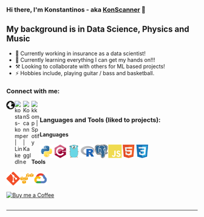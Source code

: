### Hi there, I'm Konstantinos - aka [KonScanner][website] 👋

## My background is in Data Science, Physics and Music

- 🔭 Currently working in insurance as a data scientist!
- 🌱 Currently learning everything I can get my hands on!!!
- ⚒ Looking to collaborate with others for ML based projects!
- ⚡ Hobbies include, playing guitar / bass and basketball.

### Connect with me:

[<img align="left" alt="https://konscanner.github.io/CV/" width="22px" src="https://raw.githubusercontent.com/iconic/open-iconic/master/svg/globe.svg" />][website]
[<img align="left" alt="kostas-komp | LinkedIn" width="22px" src="https://www.pngkit.com/png/full/5-59543_snapchat-logo-furthermore-facebook-logo-silver-likewise-linkedin.png" />][linkedin]
[<img align="left" alt="KonScanner | Kaggle" width="22px" src="https://cdn4.iconfinder.com/data/icons/logos-and-brands/512/189_Kaggle_logo_logos-512.png" />][kaggle]
<!--[<img align="left" alt="https://www.youtube.com/user/KOmBos2011/videos" width="32px" src="https://logos-world.net/wp-content/uploads/2020/04/YouTube-Emblem.png" />][youtube]-->
[<img align="left" alt="kkomp | Spotify" width="22px" src="https://www.freepnglogos.com/uploads/spotify-logo-png/file-spotify-logo-png-4.png" />][spotify]
<!--[<img align="left" alt="medium.com/@KonScanner" width="24px" src="https://entrepreneurship.ieee.org/wp-content/uploads/2020/06/Medium-Logo.png" />][medium]-->
<br/>

### Languages and Tools (liked to projects):

#### Languages

[<img align="left" alt="Python" width="36px" src="https://github.com/devicons/devicon/blob/master/icons/python/python-original.svg" />][python]
[<img align="left" alt="C++" width="36px" src="https://github.com/devicons/devicon/blob/master/icons/cplusplus/cplusplus-original.svg" />][cpp]
[<img align="left" alt="Go" width="36px" src="https://github.com/devicons/devicon/blob/master/icons/go/go-original.svg" />][go]
[<img align="left" alt="R" width="36px" src="https://github.com/devicons/devicon/blob/master/icons/r/r-original.svg" />][r]
[<img align="left" alt="SQL" width="36px" src="https://github.com/devicons/devicon/blob/master/icons/postgresql/postgresql-original.svg" />][sql]
[<img align="left" alt="JavaScript" width="36px" src="https://github.com/devicons/devicon/blob/master/icons/javascript/javascript-plain.svg" />][js]
[<img align="left" alt="HTML5" width="36px" src="https://github.com/devicons/devicon/blob/master/icons/html5/html5-original.svg" />][js]
[<img align="left" alt="CSS3" width="36px" src="https://github.com/devicons/devicon/blob/master/icons/css3/css3-original.svg" />][js]
<br />

#### Tools
[<img align="left" alt="Git" width="36px" src="https://github.com/devicons/devicon/blob/master/icons/git/git-original.svg" />][git]
[<img align="left" alt="Amazon Web Services" width="36px" src="https://github.com/devicons/devicon/blob/master/icons/amazonwebservices/amazonwebservices-original.svg" />][aws]
[<img align="left" alt="Google Cloud Platform" width="36px" src="https://github.com/devicons/devicon/blob/master/icons/googlecloud/googlecloud-original.svg" />][gcp]
<br />
<br />
<br />
[<img align="center" alt="Buy me a Coffee" width="256px" src="https://amynewnham.files.wordpress.com/2019/08/buymeacoffee_red402x-e1565370994491.png" />][coffee]
<br />
<br />

---

<!-- <img align="left" alt="KonScanner's Github Stats" src="https://github-readme-stats.vercel.app/api?username=KonScanner&show_icons=true&hide_border=true" /> -->

[website]: https://konscanner.github.io/CV/
[linkedin]: https://www.linkedin.com/in/kostas-komp/
[spotify]: https://open.spotify.com/user/kkomp?si=C77et8aORP6V0SD7dkz9rw
[python]: https://github.com/KonScanner?tab=repositories&q=&type=&language=python
[r]: https://github.com/KonScanner?tab=repositories&q=&type=&language=r
[go]: https://github.com/KonScanner/CookBook/tree/master/Go
[sql]: https://github.com/KonScanner?tab=repositories&q=&type=&language=plpgsql
[git]: https://github.com/KonScanner?tab=repositories
[aws]: https://github.com/KonScanner/computer-vision-cloud9
[gcp]: https://pi-approxilator-288113.appspot.com/
[personalcv]: https://konscanner.github.io/CV/
[coffee]: https://www.paypal.com/paypalme/QuantumMechanics
[medium]: https://medium.com/@KonScanner
[js]: https://konscanner.github.io/js-animated-starship/
[cpp]: https://github.com/KonScanner/vpnx/
[youtube]: https://www.youtube.com/user/KOmBos2011/videos
[kaggle]: https://www.kaggle.com/scannerio
